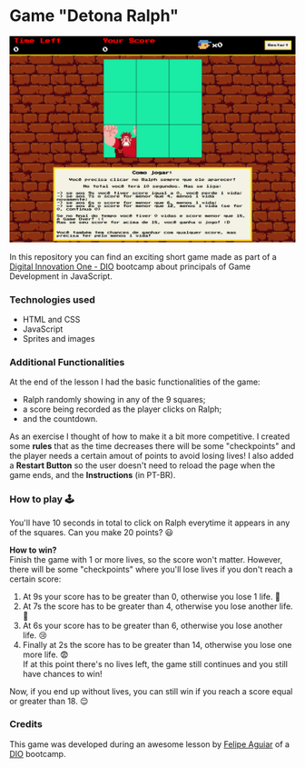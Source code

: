 # Game "Detona Ralph"

![](game-detona-ralph.png)

In this repository you can find an exciting short game made as part of a [Digital Innovation One - DIO](https://www.dio.me/en) bootcamp about principals of Game Development in JavaScript.

### Technologies used

- HTML and CSS
- JavaScript
- Sprites and images

### Additional Functionalities

At the end of the lesson I had the basic functionalities of the game:

- Ralph randomly showing in any of the 9 squares;
- a score being recorded as the player clicks on Ralph;
- and the countdown.

As an exercise I thought of how to make it a bit more competitive. I created some **rules** that as the time decreases there will be some "checkpoints" and the player needs a certain amout of points to avoid losing lives! I also added a **Restart Button** so the user doesn't need to reload the page when the game ends, and the **Instructions** (in PT-BR).

### How to play 🕹️

You'll have 10 seconds in total to click on Ralph everytime it appears in any of the squares. Can you make 20 points? 😃

**How to win?**  
Finish the game with 1 or more lives, so the score won't matter. However, there will be some "checkpoints" where you'll lose lives if you don't reach a certain score:

1. At 9s your score has to be greater than 0, otherwise you lose 1 life. 🥲
2. At 7s the score has to be greater than 4, otherwise you lose another life. 🤨
3. At 6s your score has to be greater than 6, otherwise you lose another life. 😢
4. Finally at 2s the score has to be greater than 14, otherwise you lose one more life. 😨  
   If at this point there's no lives left, the game still continues and you still have chances to win!

Now, if you end up without lives, you can still win if you reach a score equal or greater than 18. 😌

### Credits

This game was developed during an awesome lesson by [Felipe Aguiar](https://github.com/felipeAguiarCode) of a [DIO](https://www.dio.me/en) bootcamp.
